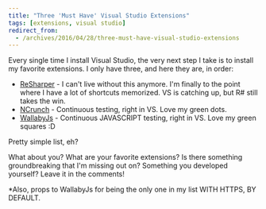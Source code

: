 ```yaml
---
title: "Three 'Must Have' Visual Studio Extensions"
tags: [extensions, visual studio]
redirect_from:
  - /archives/2016/04/28/three-must-have-visual-studio-extensions
---
```


Every single time I install Visual Studio, the very next step I take is to install my favorite extensions. I only have three, and here they are, in order:

* [ReSharper](http://www.jetbrains.com/resharper/) - I can't live without this anymore. I'm finally to the point where I have a lot of shortcuts memorized. VS is catching up, but R# still takes the win.
* [NCrunch](http://www.ncrunch.net/) - Continuous testing, right in VS. Love my green dots.
* [WallabyJs](https://wallabyjs.com/) - Continuous JAVASCRIPT testing, right in VS. Love my green squares :D

Pretty simple list, eh?

What about you? What are your favorite extensions? Is there something groundbreaking that I'm missing out on? Something you developed yourself? Leave it in the comments!

*Also, props to WallabyJs for being the only one in my list WITH HTTPS, BY DEFAULT.